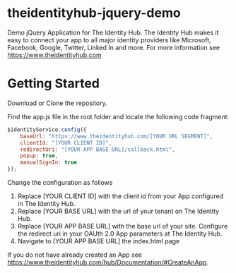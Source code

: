 theidentityhub-jquery-demo
===========================

Demo jQuery Application for The Identity Hub. The Identity Hub makes it easy to connect your app to all major identity providers like Microsoft, Facebook, Google, Twitter, Linked In and more. For more information see https://www.theidentityhub.com

Getting Started
===============

Download or Clone the repository. 

Find the app.js file in the root folder and locate the following code fragment:

````js
$identityService.config({
    baseUrl: "https://www.theidentityhub.com/[YOUR URL SEGMENT]",
    clientId: "[YOUR CLIENT ID]",
    redirectUri: "[YOUR APP BASE URL]/callback.html",
    popup: true,
    manualSignIn: true
});
````

Change the configuration as follows

1. Replace [YOUR CLIENT ID] with the client id from your App configured in The Identity Hub.
2. Replace [YOUR BASE URL] with the url of your tenant on The Identity Hub.
3. Replace [YOUR APP BASE URL] with the base url of your site. Configure the redirect uri in your OAUth 2.0 App parameters at The Identity Hub.
4. Navigate to [YOUR APP BASE URL] the index.html page

If you do not have already created an App see https://www.theidentityhub.com/hub/Documentation/#CreateAnApp.



